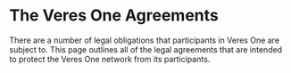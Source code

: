 # The Veres One Agreements

There are a number of legal obligations that participants in Veres One are
subject to. This page outlines all of the legal agreements that are intended
to protect the Veres One network from its participants.
